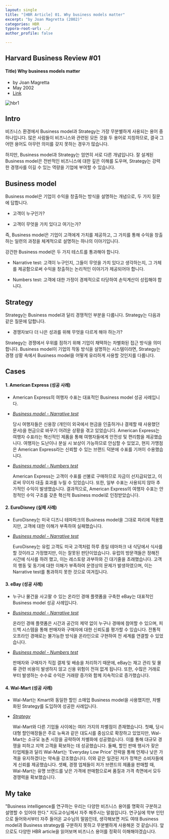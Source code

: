 ```yaml
---
layout: single
title: "[HBR Article] 01. Why business models matter"
excerpt: "by Joan Magretta (2002)"
categories: HBR
typora-root-url: ../
author_profile: false

---
```


## Harvard Business Review #01
#### Title) Why business models matter

- by Joan Magretta
- May 2002
- [Link](https://hbr.org/2002/05/why-business-models-matter)



![hbr1](/images/2025-04-11-hbr1/hbr1-1744374105329-2.jpg)



## Intro

비즈니스 환경에서 Business model과 Strategy는 가장 무분별하게 사용되는 용어 중 하나입니다. 많은 사람들이 비즈니스와 관련된 모든 것을 두 용어로 지칭하므로, 결국 그 어떤 용어도 아무런 의미를 갖지 못하는 경우가 많습니다.

하지만, Business model과 Strategy는 엄연히 서로 다른 개념입니다. 잘 설계된 Business model은 전반적인 비즈니스에 대한 깊은 이해를 도우며, Strategy는 강력한 경쟁사를 이길 수 있는 역량을 기업에 부여할 수 있습니다.



## Business model

Business model은 기업이 수익을 창출하는 방식을 설명하는 개념으로, 두 가지 질문에 답합니다.

- 고객이 누구인가?

- 고객이 무엇을 가치 있다고 여기는가?

즉, Business model은 기업이 고객에게 가치를 제공하고, 그 가치를 통해 수익을 창출하는 일련의 과정을 체계적으로 설명하는 하나의 이야기입니다.

강건한 Business model은 두 가지 테스트를 통과해야 합니다.

- Narrative test: 고객이 누구인지, 그들이 무엇을 가치 있다고 생각하는지, 그 가체를 제공함으로써 수익을 창출하는 논리적인 이야기가 제공되어야 합니다.

- Numbers test: 고객에 대한 가정이 경제적으로 타당하여 손익계산이 성립해야 합니다.



## Strategy

Strategy는 Business model과 달리 경쟁적인 부분을 다룹니다. Strategy는 다음과 같은 질문에 답합니다.

- 경쟁자보다 더 나은 성과를 위해 무엇을 다르게 해야 하는가?

Strategy는 경쟁에서 우위를 점하기 위해 기업이 채택하는 차별화된 접근 방식을 의미합니다. Business model이 기업의 작동 방식을 설명하는 시스템이라면, Strategy는 경쟁 상황 속에서 Business model을 어떻게 유리하게 사용할 것인지를 다룹니다.



## Cases

#### 1. American Express (성공 사례)

- American Express의 여행자 수표는 대표적인 Business model 성공 사례입니다.

- *<u>Business model - Narrative test</u>*

  당시 여행자들은 신용장 (개인이 외국에서 현금을 인출하거나 결제할 때 사용했던 문서)을 현금으로 바꾸기 어려운 상황을 겪고 있었습니다. American Express는 여행자 수표라는 혁신적인 제품을 통해 여행자들에게 안전성 및 편리함을 제공했습니다. 여행자는 도난이나 분실 시 보상이 가능하므로 안심할 수 있었고, 현지 가맹점은 American Express라는 신뢰할 수 있는 브랜드 덕분에 수표를 기꺼이 수용했습니다.

- *<u>Business model - Numbers test</u>*

  American Express는 고객이 수표를 선불로 구매하므로 자금이 선지급되었고, 이로써 무이자 대출 효과를 누릴 수 있었습니다. 또한, 일부 수표는 사용되지 않아 추가적인 수익이 발생했습니다. 결과적으로, American Express의 여행자 수표는 안정적인 수익 구조를 갖춘 혁신적 Business model로 인정받았습니다.



#### 2. EuroDisney (실패 사례)

- EuroDisney는 미국 디즈니 테마파크의 Business model을 그대로 파리에 적용했지만, 고객에 대한 이해가 부족하여 실패했습니다.

- *<u>Business model - Narrative test</u>*

  EuroDisney는 유럽 고객도 미국 고객처럼 하루 종일 테마파크 내 식당에서 식사를 할 것이라고 가정했지만, 이는 잘못된 판단이었습니다. 유럽의 방문객들은 정해진 시간에 식사를 하려 했고, 이는 레스토랑 과부하와 긴 대기줄을 초래했습니다. 고객의 행동 및 동기에 대한 이해가 부족하여 운영상의 문제가 발생하였으며, 이는 Narrative test를 통과하지 못한 것으로 여겨집니다.



#### 3. eBay (성공 사례)

- 누구나 물건을 사고팔 수 있는 온라인 경매 플랫폼을 구축한 eBay는 대표적인 Business model 성공 사례입니다.

- *<u>Business model - Narrative test</u>*

  온라인 경매 플랫폼은 시간과 공간의 제약 없이 누구나 경매에 참여할 수 있으며, 피드백 시스템을 통해 판매자와 구매자에 대한 신뢰도를 평가할 수 있습니다. 전통적 오프라인 경매로는 불가능한 방식을 온라인으로 구현하여 전 세계를 연결할 수 있었습니다.

- *<u>Business model - Numbers test</u>*

  판매자와 구매자가 직접 결제 및 배송을 처리하기 때문에, eBay는 재고 관리 및 물류 관련 비용이 발생하지 않고 신용 위험이 전혀 없게 됩니다. 또한, 수많은 거래로부터 발생하는 수수료 수익은 거래량 증가와 함께 지속적으로 증가했습니다.



#### 4. Wal-Mart (성공 사례)

- Wal-Mart는 Kmart와 동일한 할인 소매업 Business model을 사용했지만, 차별화된 Strategy를 도입하여 성공한 사례입니다.

- *<u>Strategy</u>*

  Wal-Mart와 다른 기업들 사이에는 여러 가지의 차별점이 존재했습니다. 첫째, 당시 대형 할인매장들은 주로 뉴욕과 같은 대도시를 중심으로 확장하고 있었지만, Wal-Mart는 소규모 농촌 시장을 공략하여 차별화에 성공했습니다. 이를 통해 대규모 경쟁을 피하고 지역 고객을 확보하는 데 성공했습니다. 둘째, 할인 판매 행사가 잦은 타업체들과 달리 Wal-Mart는 'Everyday Low Price' 전략을 통해 언제나 낮은 가격을 유지하겠다는 약속을 강조했습니다. 이와 같은 일관된 저가 정책은 소비자들에게 신뢰를 제공했습니다. 셋째, 경쟁 업체들이 저가 브랜드의 제품을 판매할 때, Wal-Mart는 유명 브랜드를 낮은 가격에 판매함으로써 품질과 가격 측면에서 모두 경쟁력을 확보했습니다.



## My take

"Business intelligence를 연구하는 우리는 다양한 비즈니스 용어를 명확히 구분하고 설명할 수 있어야 한다." 지도교수님께서 자주 해주시는 말씀입니다. 연구실에 학부 인턴으로 들어와서부터 자주 들어온 교수님의 말씀인데, 생각해보면 저도 여태 Business model과 Business strategy를 구분하지 못하고 무분별하게 사용해온 것 같습니다. 앞으로도 다양한 HBR article을 읽어보며 비즈니스 용어를 정확히 이해해야겠습니다.
